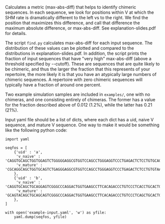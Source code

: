 Calculates a metric (max-abs-diff) that helps to identify chimeric sequences.
In each sequence, we look for positions within V at which the SHM rate is dramatically different to the left vs to the right.
We find the position that maximizes this difference, and call that difference the maximum absolute difference, or max-abs-diff.
See explanation-slides.pdf for details.

The script `find.py` calculates max-abs-diff for each input sequence.
The distribution of these values can be plotted and compared to the distributions in explanation-slides.pdf.
In addition, the script prints the fraction of input sequences that have "very high" max-abs-diff (above a threshold specified by --cutoff).
These are sequences that are quite likely to be chimeric, and thus the larger the fraction that this represents of your repertoire, the more likely it is that you have an atypically large numbers of chimeric sequences.
A repertoire with zero chimeric sequences will typically have a fraction of around one percent.

Two example simulation samples are included in `examples/`, one with no chimeras, and one consisting entirely of chimeras.
The former has a value for the fraction described above of 0.012 (1.2%), while the latter has 0.21 (21%).

Input yaml file should be a list of dicts, where each dict has a uid, naive V sequence, and mature V sequence.
One way to make it would be something like the following python code:

```
import yaml

seqfos = [
    {'uid' : 'a',
     'v_naive' : 'CAGGTGCAGCTGGTGGAGTCTGGGGGAGGCGTGGTCCAGCCTGGGAGGTCCCTGAGACTCTCCTGTGCAGCGTCTGGATTCACCTTCAGTAGCTATGGCATGCACTGGGTCCGCCAGGCTCCAGGCAAGGGGCTGGAGTGGGTGGCAGTTATATGGTATGATGGAAGTAATAAATACTATGCAGACTCCGTGAAGGGCCGATTCACCATCTCCAGAGACAATTCCAAGAACACGCTGTATCTGCAAATGAACAGCCTGAGAGCCGAGGACACGGCTGTGTATTACTGTGCGAGAG',
     'v_mature' : 'CGCAGGCAGCTGGTGCAGTCTGAGGGAGGCGTGGTCCAGCCTGGGAGGTCCCTGAGACTCTCCTGTGTAACGTCTGGATTCTTCTTCAGCAGTTATGGCCTGCACTGGGTCCGCCAGGCTCCAGGCAAGGGGCTGGAGTGGGTGGCATTTATTTGGTCTGATGGAACTAAGAAATACTACACAGACTCCGTGAAGGGCCGATTCACCATCTCCAGAGACAATTTTAAGAGCACACTGTATCTGCAGATGAACAGCCTGAGAGTCGACGACACGGCTAGGTATTATTGTGTGAGGG',
    },
    {'uid' : 'b',
     'v_naive' : 'CAGGTGCAGCTGCAGGAGTCGGGCCCAGGACTGGTGAAGCCTTCACAGACCCTGTCCCTCACCTGCACTGTCTCTGGTGGCTCCATCAGCAGTGGTGGTTACTACTGGAGCTGGATCCGCCAGCACCCAGGGAAGGGCCTGGAGTGGATTGGGTACATCTATTACAGTGGGAGCACCTACTACAACCCGTCCCTCAAGAGTCGAGTTACCATATCAGTAGACACGTCTAAGAACCAGTTCTCCCTGAAGCTGAGCTCTGTGACTGCCGCGGACACGGCCGTGTATTACTGTGCGAGAGA',
     'v_mature' : 'GCAGTACAGCTGCAGCAGTCGGGCCCAGGACTGGTGAAGCCTTCACAGACCCTGTCCCTCAGCTGCACTGTCTCTGGTGACTCCATCAACAATGGTGGTTACTACTGGACCTGGATCCGCCAGCACCCAGGGAAGGGCCTGGAGTGGATTGGGTACATCTATTACAGTGGGCTCACCTACTACAACCCGTCCCTCAGGAGTCGAGTTACCATGTCAGTAGACACGTCTAAAAACCACTTCTCCCTGAGGCTGAGTTTTGTGACTGCCGCGGACACGGCCGTGTATTACTGTGCGAGAGA',
    },
]

with open('example-input.yaml', 'w') as yfile:
    yaml.dump(seqfos, yfile)
```
